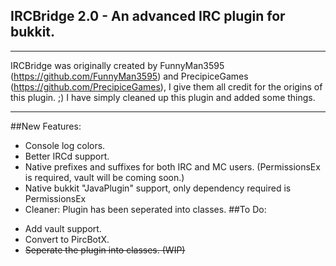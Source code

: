 ## IRCBridge 2.0 - An advanced IRC plugin for bukkit.
----
IRCBridge was originally created by FunnyMan3595 (https://github.com/FunnyMan3595) and PrecipiceGames (https://github.com/PrecipiceGames), I give them all credit for the origins of this plugin. ;)
I have simply cleaned up this plugin and added some things.

----
##New Features:
- Console log colors.
- Better IRCd support.
- Native prefixes and suffixes for both IRC and MC users. (PermissionsEx is required, vault will be coming soon.)
- Native bukkit "JavaPlugin" support, only dependency required is PermissionsEx
- Cleaner: Plugin has been seperated into classes.
##To Do:
+ Add vault support.
+ Convert to PircBotX.
+ ~~Seperate the plugin into classes. (WIP)~~

